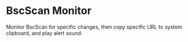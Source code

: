 # BscScan Monitor

Monitor BscScan for specific changes, then copy specific URL to system clipboard, and play alert sound.
